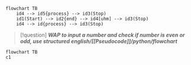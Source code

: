 ```mermaid  
flowchart TB
	id4 --> id5{process} --> id3(Stop)
	id1(Start) --> id2{end} --> id4[uhm] --> id3(Stop)
	id4 --> id{process} --> id3(Stop)
```


>[!question] ***WAP to input a number and check if number is even or odd, use structured english/[[Pseudocode]]/python/flowchart***


``` mermaid
flowchart TB
c1
```
